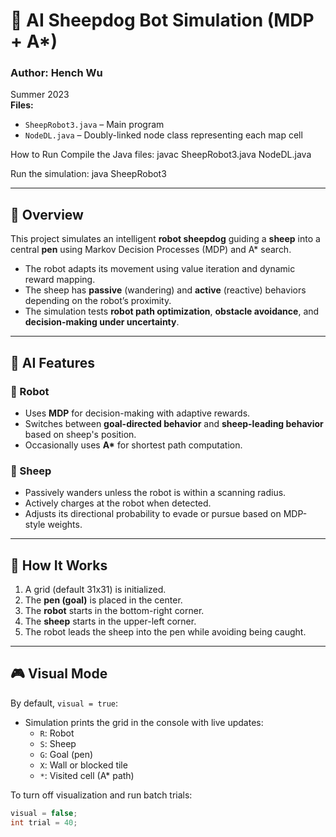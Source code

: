 # 🐑 AI Sheepdog Bot Simulation (MDP + A*)

### Author: Hench Wu  
Summer 2023  
**Files:**  
- `SheepRobot3.java` – Main program  
- `NodeDL.java` – Doubly-linked node class representing each map cell  

How to Run
Compile the Java files:
javac SheepRobot3.java NodeDL.java

Run the simulation:
java SheepRobot3

---

## 📌 Overview

This project simulates an intelligent **robot sheepdog** guiding a **sheep** into a central **pen** using Markov Decision Processes (MDP) and A* search.

- The robot adapts its movement using value iteration and dynamic reward mapping.
- The sheep has **passive** (wandering) and **active** (reactive) behaviors depending on the robot’s proximity.
- The simulation tests **robot path optimization**, **obstacle avoidance**, and **decision-making under uncertainty**.

---

## 🧠 AI Features

### 🤖 Robot
- Uses **MDP** for decision-making with adaptive rewards.
- Switches between **goal-directed behavior** and **sheep-leading behavior** based on sheep's position.
- Occasionally uses **A\*** for shortest path computation.

### 🐑 Sheep
- Passively wanders unless the robot is within a scanning radius.
- Actively charges at the robot when detected.
- Adjusts its directional probability to evade or pursue based on MDP-style weights.

---

## 🔧 How It Works

1. A grid (default 31x31) is initialized.
2. The **pen (goal)** is placed in the center.
3. The **robot** starts in the bottom-right corner.
4. The **sheep** starts in the upper-left corner.
5. The robot leads the sheep into the pen while avoiding being caught.

---

## 🎮 Visual Mode

By default, `visual = true`:
- Simulation prints the grid in the console with live updates:
  - `R`: Robot
  - `S`: Sheep
  - `G`: Goal (pen)
  - `X`: Wall or blocked tile
  - `*`: Visited cell (A* path)
  
To turn off visualization and run batch trials:
```java
visual = false;
int trial = 40;

